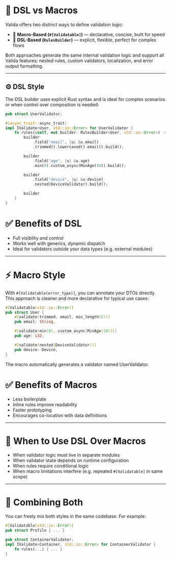# 🧪 DSL vs Macros

Valida offers two distinct ways to define validation logic:

- 🧠 **Macro-Based (`#[Validatable]`)** — declarative, concise, built for speed
- 🔧 **DSL-Based (`RulesBuilder`)** — explicit, flexible, perfect for complex flows

Both approaches generate the same internal validation logic and support all Valida features: nested rules, custom validators, localization, and error output formatting.

---

## ⚙️ DSL Style

The DSL builder uses explicit Rust syntax and is ideal for complex scenarios or when control over composition is needed:

```rust
pub struct UserValidator;

#[async_trait::async_trait]
impl IValidate<User, std::io::Error> for UserValidator {
    fn rules(&self, mut builder: RulesBuilder<User, std::io::Error>) -> RulesBuilder<User, std::io::Error> {
        builder
            .field("email", |u| &u.email)
            .trimmed().lowercased().email().build();

        builder
            .field("age", |u| &u.age)
            .min(0).custom_async(MinAge(18)).build();

        builder
            .field("device", |u| &u.device)
            .nested(DeviceValidator).build();

        builder
    }
}
```

# ✅ Benefits of DSL
* Full visibility and control
* Works well with generics, dynamic dispatch
* Ideal for validators outside your data types (e.g. external modules)

---

# ⚡ Macro Style

With `#[Validatable(error_type)]`, you can annotate your DTOs directly. This approach is cleaner and more declarative for typical use cases:

```rust
#[Validatable(std::io::Error)]
pub struct User {
    #[validate(trimmed, email, min_length(5))]
    pub email: String,

    #[validate(min(0), custom_async(MinAge(18)))]
    pub age: i32,

    #[validate(nested(DeviceValidator))]
    pub device: Device,
}
```

The macro automatically generates a validator named UserValidator.

# ✅ Benefits of Macros

* Less boilerplate
* Inline rules improve readability
* Faster prototyping
* Encourages co-location with data definitions

---


# 🚨 When to Use DSL Over Macros

* When validator logic must live in separate modules
* When validator state depends on runtime configuration
* When rules require conditional logic
* When macro limitations interfere (e.g. repeated `#[Validatable]` in same scope)

---

# 🔄 Combining Both

You can freely mix both styles in the same codebase. For example:

```rust
#[Validatable(std::io::Error)]
pub struct Profile { ... }

pub struct ContainerValidator;
impl IValidate<Container, std::io::Error> for ContainerValidator {
    fn rules(...) { ... }
}
```